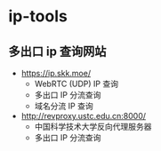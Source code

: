 # ip-tools

## 多出口 ip 查询网站
- https://ip.skk.moe/
  - WebRTC (UDP) IP 查询
  - 多出口 IP 分流查询
  - 域名分流 IP 查询
- http://revproxy.ustc.edu.cn:8000/
  - 中国科学技术大学反向代理服务器
  - 多出口 IP 分流查询
